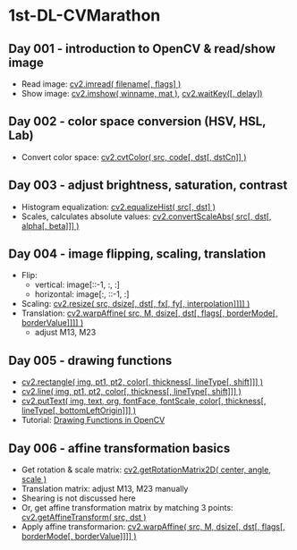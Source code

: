 # 1st-DL-CVMarathon

## Day 001 - introduction to OpenCV & read/show image
* Read image: [cv2.imread( filename[, flags] )](https://docs.opencv.org/4.4.0/d4/da8/group__imgcodecs.html#ga288b8b3da0892bd651fce07b3bbd3a56)
* Show image: [cv2.imshow( winname, mat )](https://docs.opencv.org/4.4.0/d7/dfc/group__highgui.html#ga453d42fe4cb60e5723281a89973ee563), [cv2.waitKey([, delay])](https://docs.opencv.org/4.4.0/d7/dfc/group__highgui.html#ga5628525ad33f52eab17feebcfba38bd7)

## Day 002 - color space conversion (HSV, HSL, Lab)
* Convert color space: [cv2.cvtColor( src, code[, dst[, dstCn]] )](https://docs.opencv.org/4.4.0/d8/d01/group__imgproc__color__conversions.html#ga397ae87e1288a81d2363b61574eb8cab)

## Day 003 - adjust brightness, saturation, contrast
* Histogram equalization: [cv2.equalizeHist( src[, dst] )](https://docs.opencv.org/4.4.0/d6/dc7/group__imgproc__hist.html#ga7e54091f0c937d49bf84152a16f76d6e)
* Scales, calculates absolute values: [cv2.convertScaleAbs( src[, dst[, alpha[, beta]]] )](https://docs.opencv.org/4.4.0/d2/de8/group__core__array.html#ga3460e9c9f37b563ab9dd550c4d8c4e7d)

## Day 004 - image flipping, scaling, translation
* Flip:
    * vertical: image[::-1, :, :]
    * horizontal: image[:, ::-1, :]
* Scaling: [cv2.resize( src, dsize[, dst[, fx[, fy[, interpolation]]]] )](https://docs.opencv.org/4.4.0/da/d54/group__imgproc__transform.html#ga47a974309e9102f5f08231edc7e7529d)
* Translation: [cv2.warpAffine( src, M, dsize[, dst[, flags[, borderMode[, borderValue]]]] )](https://docs.opencv.org/4.4.0/da/d54/group__imgproc__transform.html#ga0203d9ee5fcd28d40dbc4a1ea4451983)
    * adjust M13, M23

## Day 005 - drawing functions
* [cv2.rectangle( img, pt1, pt2, color[, thickness[, lineType[, shift]]] )](https://docs.opencv.org/4.4.0/d6/d6e/group__imgproc__draw.html#ga07d2f74cadcf8e305e810ce8eed13bc9)
* [cv2.line( img, pt1, pt2, color[, thickness[, lineType[, shift]]] )](https://docs.opencv.org/4.4.0/d6/d6e/group__imgproc__draw.html#ga7078a9fae8c7e7d13d24dac2520ae4a2)
* [cv2.putText( img, text, org, fontFace, fontScale, color[, thickness[, lineType[, bottomLeftOrigin]]] )](https://docs.opencv.org/4.4.0/d6/d6e/group__imgproc__draw.html#ga5126f47f883d730f633d74f07456c576)
* Tutorial: [Drawing Functions in OpenCV](https://docs.opencv.org/4.4.0/dc/da5/tutorial_py_drawing_functions.html)

## Day 006 - affine transformation basics
* Get rotation & scale matrix: [cv2.getRotationMatrix2D( center, angle, scale )](https://docs.opencv.org/4.4.0/da/d54/group__imgproc__transform.html#gafbbc470ce83812914a70abfb604f4326)
* Translation matrix: adjust M13, M23 manually
* Shearing is not discussed here
* Or, get affine transformation matrix by matching 3 points: [cv2.getAffineTransform( src, dst )](https://docs.opencv.org/4.4.0/da/d54/group__imgproc__transform.html#ga8f6d378f9f8eebb5cb55cd3ae295a999)
* Apply affine transformarion: [cv2.warpAffine( src, M, dsize[, dst[, flags[, borderMode[, borderValue]]]] )](https://docs.opencv.org/4.4.0/da/d54/group__imgproc__transform.html#ga0203d9ee5fcd28d40dbc4a1ea4451983)
